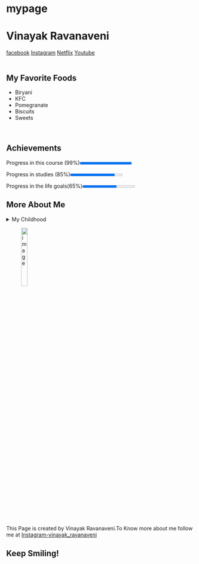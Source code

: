 # mypage
<!DOCTYPE html>
<html lang="en">
<head>
<meta charset="UTF-8">
<title> Vinayak's first page </title>
<body>
<h1>Vinayak Ravanaveni</h1>
<nav>
<a href="https://www.facebook.com/">facebook</a>
<a href="https://www.instagram.com/">Instagram</a>
<a href="https://www.netflix.com/in/">Netflix</a>
<a href="https://www.youtube.com/">Youtube</a>
</nav>
<br>
<h2>My Favorite Foods</h2>
<ul>
<li>Biryani</li>
<li>KFC</li>
<li>Pomegranate</li>
<li>Biscuits</li>
<li>Sweets</li>
</ul>
<br>
<h2>Achievements</h2>
<section>
<p>Progress in this course (99%)<progress min="0" max="100" value="99"></progress</p>
<p>Progress in studies (85%)<progress min="0" max="100" value="85"></progress</p>
<p>Progress in the life goals(65%)<progress min="0" max="100" value="65"></progress</p>
</section>
<h2>More About Me</h2>
<section>
<details>
<summary>My Childhood</summary>
<p>I grew up Karimnagar and now i'm living in Hyderabad.I Really miss my native place</p>
</details>
</section>
<footer>
<figure>
<img src="http://www.intro-webdesign.com/images/newlogo.png" width="20%" height="20%" alt="image">
</figure>
This Page is created by Vinayak Ravanaveni.To Know more about me follow me at <a href="https://www.instagram.com/">Instagram-vinayak_ravanaveni</a>
<p><h2>Keep Smiling!</h2><p>
</html>
